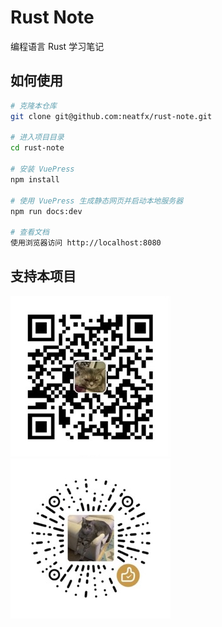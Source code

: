 # Rust Note

编程语言 Rust 学习笔记

## 如何使用

```bash
# 克隆本仓库
git clone git@github.com:neatfx/rust-note.git

# 进入项目目录
cd rust-note

# 安装 VuePress
npm install

# 使用 VuePress 生成静态网页并启动本地服务器
npm run docs:dev

# 查看文档
使用浏览器访问 http://localhost:8080
```

## 支持本项目

![alipay](https://raw.githubusercontent.com/neatfx/donation/master/alipay.jpeg)
![wechat-pay](https://raw.githubusercontent.com/neatfx/donation/master/wechat-pay.jpeg)

